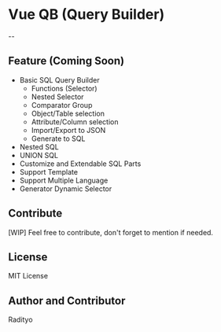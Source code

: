 # Vue QB (Query Builder)
-- 

## Feature (Coming Soon)
- Basic SQL Query Builder
    - Functions (Selector)
    - Nested Selector
    - Comparator Group
    - Object/Table selection
    - Attribute/Column selection
    - Import/Export to JSON
    - Generate to SQL
- Nested SQL
- UNION SQL
- Customize and Extendable SQL Parts
- Support Template
- Support Multiple Language
- Generator Dynamic Selector

## Contribute
[WIP] Feel free to contribute, don't forget to mention if needed.

## License
MIT License

## Author and Contributor
Radityo

